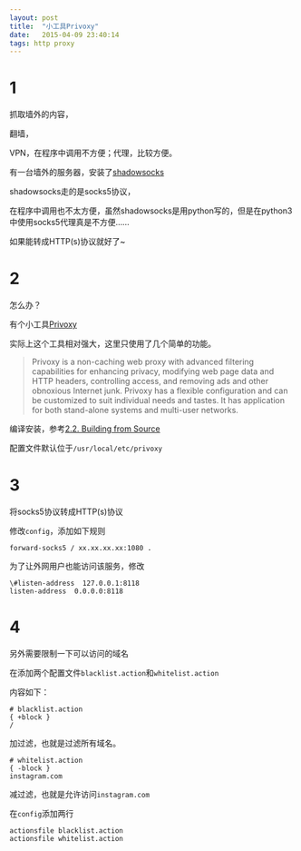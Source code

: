 ```yaml
---
layout: post
title:  "小工具Privoxy"
date:   2015-04-09 23:40:14
tags: http proxy
---
```


# 1

抓取墙外的内容，

翻墙，

VPN，在程序中调用不方便；代理，比较方便。

有一台墙外的服务器，安装了[shadowsocks](https://github.com/shadowsocks/shadowsocks)

shadowsocks走的是socks5协议，

在程序中调用也不太方便，虽然shadowsocks是用python写的，但是在python3中使用socks5代理真是不方便……

如果能转成HTTP(s)协议就好了~

# 2

怎么办？

有个小工具[Privoxy](http://www.privoxy.org/)

实际上这个工具相对强大，这里只使用了几个简单的功能。

> Privoxy is a non-caching web proxy with advanced filtering capabilities for enhancing privacy, modifying web page data and HTTP headers, controlling access, and removing ads and other obnoxious Internet junk. Privoxy has a flexible configuration and can be customized to suit individual needs and tastes. It has application for both stand-alone systems and multi-user networks.

编译安装，参考[2.2. Building from Source](http://www.privoxy.org/user-manual/installation.html#INSTALLATION-SOURCE)

配置文件默认位于`/usr/local/etc/privoxy`

# 3

将socks5协议转成HTTP(s)协议

修改`config`，添加如下规则

``` plain
forward-socks5 / xx.xx.xx.xx:1080 .
```

为了让外网用户也能访问该服务，修改

``` plain
\#listen-address  127.0.0.1:8118
listen-address  0.0.0.0:8118
```

# 4

另外需要限制一下可以访问的域名

在添加两个配置文件`blacklist.action`和`whitelist.action`

内容如下：

``` plain
# blacklist.action
{ +block }
/
```

加过滤，也就是过滤所有域名。

``` plain
# whitelist.action
{ -block }
instagram.com
```

减过滤，也就是允许访问`instagram.com`

在`config`添加两行

``` plain
actionsfile blacklist.action
actionsfile whitelist.action
```
